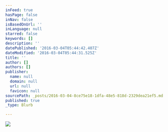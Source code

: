 ```yaml
---
inFeed: true
hasPage: false
inNav: false
isBasedOnUrl: ''
inLanguage: null
starred: false
keywords: []
description: ''
datePublished: '2016-03-04T05:44:42.407Z'
dateModified: '2016-03-04T05:44:31.525Z'
title: ''
author: []
authors: []
publisher:
  name: null
  domain: null
  url: null
  favicon: null
sourcePath: _posts/2016-03-04-8ce75e18-1dfa-48e5-818d-2329dea21ef5.md
published: true
_type: Blurb

---
```

![](https://the-grid-user-content.s3-us-west-2.amazonaws.com/685b58ba-acb7-478e-89c1-ef4885b24afd.jpg)